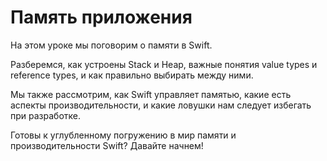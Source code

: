 # Память приложения

На этом уроке мы поговорим о памяти в Swift. 

Разберемся, как устроены Stack и Heap, важные понятия value types и reference types, и как правильно выбирать между ними.

Мы также рассмотрим, как Swift управляет памятью, какие есть аспекты производительности, и какие ловушки нам следует избегать при разработке. 

Готовы к углубленному погружению в мир памяти и производительности Swift? Давайте начнем!